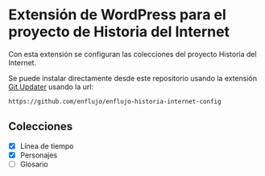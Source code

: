 # Extensión de WordPress para el proyecto de Historia del Internet

Con esta extensión se configuran las colecciones del proyecto Historia del Internet.

Se puede instalar directamente desde este repositorio usando la extensión [Git Updater](https://git-updater.com/) usando la url:

```bash
https://github.com/enflujo/enflujo-historia-internet-config
```

## Colecciones

- [x] Línea de tiempo
- [x] Personajes
- [ ] Glosario
